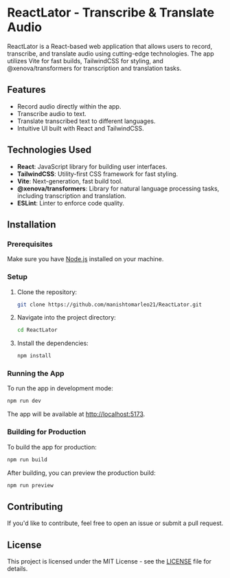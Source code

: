 
# ReactLator - Transcribe & Translate Audio

ReactLator is a React-based web application that allows users to record, transcribe, and translate audio using cutting-edge technologies. The app utilizes Vite for fast builds, TailwindCSS for styling, and @xenova/transformers for transcription and translation tasks.

## Features
- Record audio directly within the app.
- Transcribe audio to text.
- Translate transcribed text to different languages.
- Intuitive UI built with React and TailwindCSS.

## Technologies Used
- **React**: JavaScript library for building user interfaces.
- **TailwindCSS**: Utility-first CSS framework for fast styling.
- **Vite**: Next-generation, fast build tool.
- **@xenova/transformers**: Library for natural language processing tasks, including transcription and translation.
- **ESLint**: Linter to enforce code quality.

## Installation

### Prerequisites
Make sure you have [Node.js](https://nodejs.org/) installed on your machine.

### Setup
1. Clone the repository:
   ```bash
   git clone https://github.com/manishtomarleo21/ReactLator.git
   ```
2. Navigate into the project directory:
   ```bash
   cd ReactLator
   ```
3. Install the dependencies:
   ```bash
   npm install
   ```

### Running the App
To run the app in development mode:
```bash
npm run dev
```
The app will be available at [http://localhost:5173](http://localhost:5173).

### Building for Production
To build the app for production:
```bash
npm run build
```
After building, you can preview the production build:
```bash
npm run preview
```

## Contributing
If you'd like to contribute, feel free to open an issue or submit a pull request.

## License
This project is licensed under the MIT License - see the [LICENSE](LICENSE) file for details.
